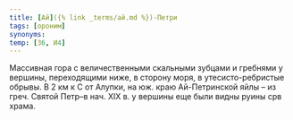 ```yaml
---
title: [Ай]({% link _terms/ай.md %})-Петри
tags: [ороним]
synonyms:
temp: [З6, И4]
---
```


Массивная гора с величественными скальными зубцами и гребнями у вершины,
переходящими ниже, в сторону моря, в утесисто-ребристые обрывы. В 2 км к С от
Алупки, на юж. краю Ай-Петринской яйлы – из греч. Святой Петр–в нач. ХIХ в. у
вершины еще были видны руины срв храма.
